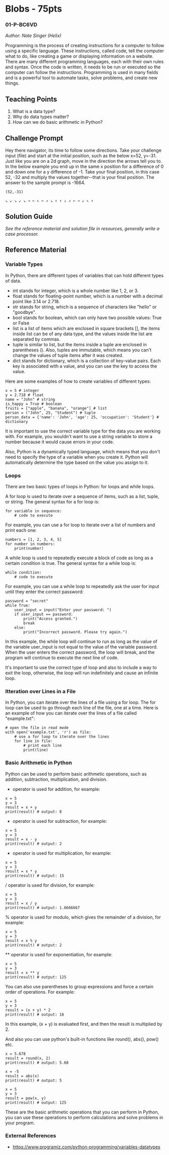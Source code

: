 # Blobs - 75pts
### 01-P-BC6VD
*Author: Nate Singer (Helix)*

Programming is the process of creating instructions for a computer to follow using a specific language. These instructions, called code, tell the computer what to do, like creating a game or displaying information on a website. There are many different programming languages, each with their own rules and syntax. Once the code is written, it needs to be run or executed so the computer can follow the instructions. Programming is used in many fields and is a powerful tool to automate tasks, solve problems, and create new things.

## Teaching Points
1. What is a data type?
2. Why do data types matter?
3. How can we do basic arithmetic in Python?

## Challenge Prompt
Hey there navigator, its time to follow some directions. Take your challenge input (file) and start at the initial position, such as the below x=52, y=-31. Just like you are on a 2d graph, move in the direction the arrows tell you to. In the below example you end up in the same x position for a difference of 0 and down one for a y difference of -1. Take your final position, in this case 52, -32 and multiply the values together--that is your final position. The answer to the sample prompt is -1664.

```
(52,-31)

↘ ↙ ↘ ↙ ↘ → ← ↖ ← ↗ ↘ ↑ ↑ ↓ ↗ ← → ↙ ↖ ↑ 
```

## Solution Guide
*See the reference material and solution file in resources, generally write a case processor.*

## Reference Material
### Variable Types
In Python, there are different types of variables that can hold different types of data.

- int stands for integer, which is a whole number like 1, 2, or 3.
- float stands for floating-point number, which is a number with a decimal point like 3.14 or 2.718.
- str stands for string, which is a sequence of characters like "hello" or "goodbye".
- bool stands for boolean, which can only have two possible values: True or False
- list is a list of items which are enclosed in square brackets [], the items inside list can be of any data type, and the values inside the list are separated by commas.
- tuple is similar to list, but the items inside a tuple are enclosed in parentheses (). Also, tuples are immutable, which means you can't change the values of tuple items after it was created.
- dict stands for dictionary, which is a collection of key-value pairs. Each key is associated with a value, and you can use the key to access the value.

Here are some examples of how to create variables of different types:
```
x = 5 # integer
y = 2.718 # float
name = "John" # string
is_happy = True # boolean
fruits = ["apple", "banana", "orange"] # list
person = ("John", 25, "Student") # tuple
person_data = {'name': 'John', 'age': 25, 'occupation': 'Student'} # dictionary
```

It is important to use the correct variable type for the data you are working with. For example, you wouldn't want to use a string variable to store a number because it would cause errors in your code.

Also, Python is a dynamically typed language, which means that you don't need to specify the type of a variable when you create it. Python will automatically determine the type based on the value you assign to it.

### Loops
There are two basic types of loops in Python: for loops and while loops.

A for loop is used to iterate over a sequence of items, such as a list, tuple, or string. The general syntax for a for loop is:

```
for variable in sequence:
    # code to execute
```

For example, you can use a for loop to iterate over a list of numbers and print each one:
```
numbers = [1, 2, 3, 4, 5]
for number in numbers:
    print(number)
```

A while loop is used to repeatedly execute a block of code as long as a certain condition is true. The general syntax for a while loop is:
```
while condition:
    # code to execute
```

For example, you can use a while loop to repeatedly ask the user for input until they enter the correct password:
```
password = "secret"
while True:
    user_input = input("Enter your password: ")
    if user_input == password:
        print("Access granted.")
        break
    else:
        print("Incorrect password. Please try again.")
```

In this example, the while loop will continue to run as long as the value of the variable user_input is not equal to the value of the variable password. When the user enters the correct password, the loop will break, and the program will continue to execute the next line of code.

It's important to use the correct type of loop and also to include a way to exit the loop, otherwise, the loop will run indefinitely and cause an infinite loop.


### Itteration over Lines in a File
In Python, you can iterate over the lines of a file using a for loop. The for loop can be used to go through each line of the file, one at a time. Here is an example of how you can iterate over the lines of a file called "example.txt":

```
# open the file in read mode
with open('example.txt', 'r') as file:
    # use a for loop to iterate over the lines
    for line in file:
        # print each line
        print(line)
```

### Basic Arithmetic in Python
Python can be used to perform basic arithmetic operations, such as addition, subtraction, multiplication, and division.

+ operator is used for addition, for example:
```
x = 5
y = 3
result = x + y
print(result) # output: 8
```

- operator is used for subtraction, for example:
```
x = 5
y = 3
result = x - y
print(result) # output: 2
```

* operator is used for multiplication, for example:
```
x = 5
y = 3
result = x * y
print(result) # output: 15
```

/ operator is used for division, for example:
```
x = 5
y = 3
result = x / y
print(result) # output: 1.6666667
```

% operator is used for modulo, which gives the remainder of a division, for example:
```
x = 5
y = 3
result = x % y
print(result) # output: 2
```

** operator is used for exponentiation, for example:
```
x = 5
y = 3
result = x ** y
print(result) # output: 125
```

You can also use parentheses to group expressions and force a certain order of operations. For example:

```
x = 5
y = 3
result = (x + y) * 2
print(result) # output: 16
```

In this example, (x + y) is evaluated first, and then the result is multiplied by 2.

And also you can use python's built-in functions like round(), abs(), pow() etc.

```
x = 5.678
result = round(x, 2)
print(result) # output: 5.68
```

```
x = -5
result = abs(x)
print(result) # output: 5
```

```
x = 5
y = 3
result = pow(x, y)
print(result) # output: 125
```

These are the basic arithmetic operations that you can perform in Python, you can use these operations to perform calculations and solve problems in your program.


### External References
- https://www.programiz.com/python-programming/variables-datatypes

